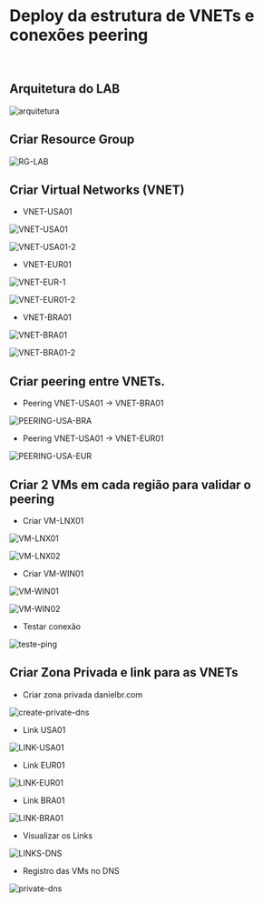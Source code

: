 # Deploy da estrutura de VNETs e conexões peering

&nbsp;
&nbsp;
&nbsp;
&nbsp;
&nbsp;

## Arquitetura do LAB

![arquitetura](https://github.com/danielmagevski/azure-labs/assets/10622331/c6be1faa-7cf6-4daa-b87c-042db14a7efb)


## Criar Resource Group
![RG-LAB](https://github.com/danielmagevski/azure-labs/assets/10622331/1a9e338b-5e74-4a19-ade2-7aa63f42b7a9)


## Criar Virtual Networks (VNET)

* VNET-USA01
  
![VNET-USA01](https://github.com/danielmagevski/azure-labs/assets/10622331/40bb7611-2628-411b-9053-04efdbfc4e86)

![VNET-USA01-2](https://github.com/danielmagevski/azure-labs/assets/10622331/2545fbd0-1669-4b24-a6e3-80d82096d882)

* VNET-EUR01

![VNET-EUR-1](https://github.com/danielmagevski/azure-labs/assets/10622331/2a60d23e-55a1-44c1-ab50-be6e8f874db0)

![VNET-EUR01-2](https://github.com/danielmagevski/azure-labs/assets/10622331/1dd811e8-0306-4595-9b1b-2cd6e305e353)

* VNET-BRA01

![VNET-BRA01](https://github.com/danielmagevski/azure-labs/assets/10622331/f555e78d-ce44-479b-a797-164f29383df3)

![VNET-BRA01-2](https://github.com/danielmagevski/azure-labs/assets/10622331/9e98623e-e5ed-4ad5-acdb-859a963736fb)

## Criar peering entre VNETs.

* Peering VNET-USA01 -> VNET-BRA01

![PEERING-USA-BRA](https://github.com/danielmagevski/azure-labs/assets/10622331/04746ff5-9651-482f-9c4d-37986819810a)

* Peering VNET-USA01 -> VNET-EUR01

![PEERING-USA-EUR](https://github.com/danielmagevski/azure-labs/assets/10622331/f62ace80-5264-4eb9-9ffe-3efb1d861892)

## Criar 2 VMs em cada região para validar o peering

* Criar VM-LNX01

![VM-LNX01](https://github.com/danielmagevski/azure-labs/assets/10622331/14fb7b62-70d3-4ce4-b521-250b6b8b72ac)

![VM-LNX02](https://github.com/danielmagevski/azure-labs/assets/10622331/9f0036c5-8fc7-44dd-ae64-0af27ab78479)

* Criar VM-WIN01

![VM-WIN01](https://github.com/danielmagevski/azure-labs/assets/10622331/e3e8114d-ef06-4304-8a05-aaa7d9c689cc)

![VM-WIN02](https://github.com/danielmagevski/azure-labs/assets/10622331/5b90bc74-c67e-43cb-861b-22b68a1c0599)

* Testar conexão

![teste-ping](https://github.com/danielmagevski/azure-labs/assets/10622331/f2c0f21e-1f37-4698-a778-1c333b941a13)


## Criar Zona Privada e link para as VNETs

* Criar zona privada danielbr.com

![create-private-dns](https://github.com/danielmagevski/azure-labs/assets/10622331/27c4ae34-f120-488e-944c-73950a586f69)

* Link USA01

![LINK-USA01](https://github.com/danielmagevski/azure-labs/assets/10622331/79b5ab32-327d-49a9-9d92-020163fe506d)

* Link EUR01

![LINK-EUR01](https://github.com/danielmagevski/azure-labs/assets/10622331/934e0e62-a531-4af0-8266-4d49cd5e211c)

* Link BRA01

![LINK-BRA01](https://github.com/danielmagevski/azure-labs/assets/10622331/31ff616e-5d64-40e9-a77c-e40a2aa924d1)

* Visualizar os Links

![LINKS-DNS](https://github.com/danielmagevski/azure-labs/assets/10622331/fc4ce250-6f7e-428c-ab81-90aafd9830ae)


* Registro das VMs no DNS

![private-dns](https://github.com/danielmagevski/azure-labs/assets/10622331/a6b6dd3e-aacf-42b9-850b-64916f953826)



